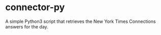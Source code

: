 # connector-py
A simple Python3 script that retrieves the New York Times Connections answers for the day.
